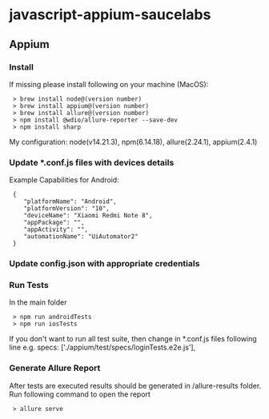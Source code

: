# javascript-appium-saucelabs

## Appium
### Install
If missing please install following on your machine (MacOS):

     > brew install node@(version number)
     > brew install appium@(version number)
     > brew install allure@(version number)
     > npm install @wdio/allure-reporter --save-dev
     > npm install sharp

My configuration: node(v14.21.3), npm(6.14.18), allure(2.24.1), appium(2.4.1)

### Update *.conf.js files with devices details
Example Capabilities for Android:

     {
        "platformName": "Android",
        "platformVersion": "10",
        "deviceName": "Xiaomi Redmi Note 8",
        "appPackage": "",
        "appActivity": "",
        "automationName": "UiAutomator2"
     }

### Update config.json with appropriate credentials

### Run Tests
In the main folder

     > npm run androidTests
     > npm run iosTests

If you don't want to run all test suite, then change in *.conf.js files following line e.g. specs: ['./appium/test/specs/loginTests.e2e.js'],

### Generate Allure Report

After tests are executed results should be generated in /allure-results folder. Run following command to open the report

     > allure serve

